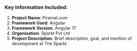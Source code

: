 
### Key Information Included:

1. **Project Name**: Piramal.com
2. **Framework Used**: Angular
3. **Framework Version**: Angular 17
4. **Organisation**: Sparkt Pvt Ltd
5. **Project Description**: Brief description, goal, and mention of development at The Sparkt

